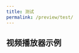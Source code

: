 ```yaml
---
title: 测试
permalink: /preview/test/
---
```

<script setup>
import VideoPlayer from '../../.vuepress/theme/components/VideoPlayer.vue'
</script>
## 视频播放器示例

<VideoPlayer video-path="YouthNote/Animate/Milk.mp4" />